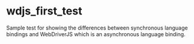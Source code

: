 wdjs_first_test
===============

Sample test for showing the differences between synchronous language bindings and WebDriverJS which is an asynchronous language binding.
